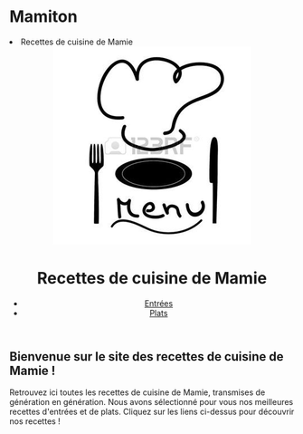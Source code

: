 # Mamiton
<body>
        <li>Recettes de cuisine de Mamie</li>
  <header>
    <img src="logoo.jpg">
    <h1>Recettes de cuisine de Mamie</h1>
    <nav>
      <ul>
        <li><a href="entrees.html">Entrées</a></li>
        <li><a href="plats.html">Plats</a></li>
      </ul>
    </nav>
  </header>
  <main>
    <h2>Bienvenue sur le site des recettes de cuisine de Mamie !</h2>
    <p>Retrouvez ici toutes les recettes de cuisine de Mamie, transmises de génération en génération. Nous avons sélectionné pour vous nos meilleures recettes d'entrées et de plats. Cliquez sur les liens ci-dessus pour découvrir nos recettes !</p>
  </main>
</body>
       
  
    
    

